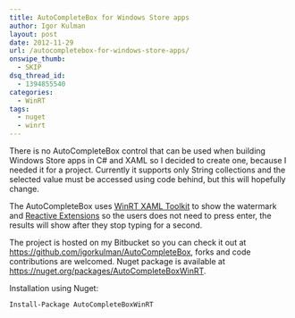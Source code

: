 ```yaml
---
title: AutoCompleteBox for Windows Store apps
author: Igor Kulman
layout: post
date: 2012-11-29
url: /autocompletebox-for-windows-store-apps/
onswipe_thumb:
  - SKIP
dsq_thread_id:
  - 1394855540
categories:
  - WinRT
tags:
  - nuget
  - winrt
---
```

There is no AutoCompleteBox control that can be used when building Windows Store apps in C# and XAML so I decided to create one, because I needed it for a project. Currently it supports only String collections and the selected value must be accessed using code behind, but this will hopefully change. 

The AutoCompleteBox uses [WinRT XAML Toolkit][1] to show the watermark and [Reactive Extensions][2] so the users does not need to press enter, the results will show after they stop typing for a second.

The project is hosted on my Bitbucket so you can check it out at <https://github.com/igorkulman/AutoCompleteBox>, forks and code contributions are welcomed. Nuget package is available at <https://nuget.org/packages/AutoCompleteBoxWinRT>.

Installation using Nuget: 

```
Install-Package AutoCompleteBoxWinRT
```  

<!--more-->


 [1]: http://winrtxamltoolkit.codeplex.com/
 [2]: http://msdn.microsoft.com/en-us/data/gg577609.aspx